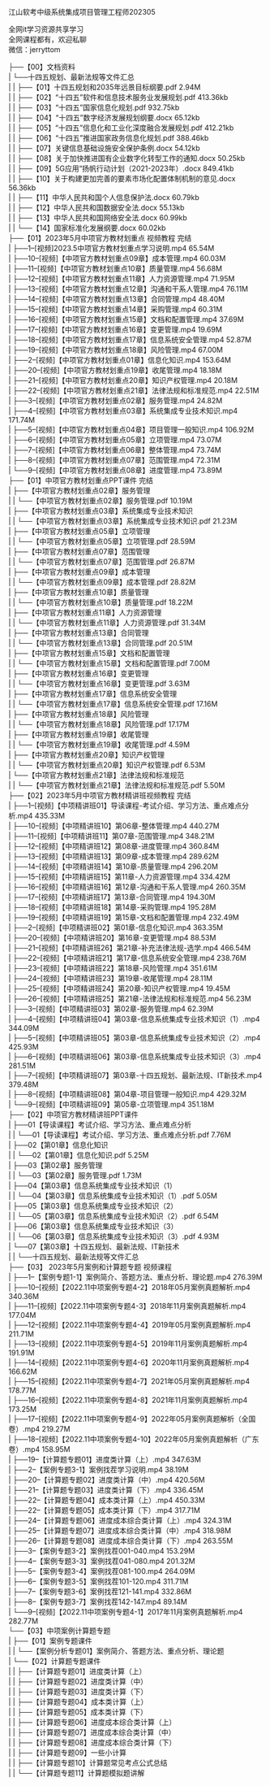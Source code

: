 江山软考中级系统集成项目管理工程师202305

全网it学习资源共享学习<br>全网课程都有，欢迎私聊<br>微信：jerryttom<br>

├──【00】文档资料<br> | └──十四五规划、最新法规等文件汇总<br> | | ├──【01】十四五规划和2035年远景目标纲要.pdf 2.94M<br> | | ├──【02】“十四五”软件和信息技术服务业发展规划.pdf 413.36kb<br> | | ├──【03】“十四五”国家信息化规划.pdf 932.75kb<br> | | ├──【04】“十四五”数字经济发展规划纲要.docx 65.12kb<br> | | ├──【05】“十四五”信息化和工业化深度融合发展规划.pdf 412.21kb<br> | | ├──【06】“十四五”推进国家政务信息化规划.pdf 388.46kb<br> | | ├──【07】关键信息基础设施安全保护条例.docx 54.12kb<br> | | ├──【08】关于加快推进国有企业数字化转型工作的通知.docx 50.25kb<br> | | ├──【09】5G应用“扬帆行动计划（2021-2023年）.docx 849.41kb<br> | | ├──【10】关于构建更加完善的要素市场化配置体制机制的意见.docx 56.36kb<br> | | ├──【11】中华人民共和国个人信息保护法.docx 60.79kb<br> | | ├──【12】中华人民共和国数据安全法.docx 55.13kb<br> | | ├──【13】中华人民共和国网络安全法.docx 60.99kb<br> | | └──【14】国家标准化发展纲要.docx 60.02kb<br> ├──【01】2023年5月中项官方教材划重点 视频教程 完结<br> | ├──1–[视频]2023.5中项官方教材划重点学习说明.mp4 65.54M<br> | ├──10–[视频]【中项官方教材划重点09章】成本管理.mp4 60.03M<br> | ├──11–[视频]【中项官方教材划重点10章】质量管理.mp4 56.68M<br> | ├──12–[视频]【中项官方教材划重点11章】人力资源管理.mp4 71.95M<br> | ├──13–[视频]【中项官方教材划重点12章】沟通和干系人管理.mp4 76.11M<br> | ├──14–[视频]【中项官方教材划重点13章】合同管理.mp4 48.40M<br> | ├──15–[视频]【中项官方教材划重点14章】采购管理.mp4 60.31M<br> | ├──16–[视频]【中项官方教材划重点15章】文档和配置管理.mp4 37.69M<br> | ├──17–[视频]【中项官方教材划重点16章】变更管理.mp4 19.69M<br> | ├──18–[视频]【中项官方教材划重点17章】信息系统安全管理.mp4 52.87M<br> | ├──19–[视频]【中项官方教材划重点18章】风险管理.mp4 67.00M<br> | ├──2–[视频]【中项官方教材划重点01章】信息化知识.mp4 153.64M<br> | ├──20–[视频]【中项官方教材划重点19章】收尾管理.mp4 18.18M<br> | ├──21–[视频]【中项官方教材划重点20章】知识产权管理.mp4 20.18M<br> | ├──22–[视频]【中项官方教材划重点21章】法律法规和标准规范.mp4 22.51M<br> | ├──3–[视频]【中项官方教材划重点02章】服务管理.mp4 24.82M<br> | ├──4–[视频]【中项官方教材划重点03章】系统集成专业技术知识.mp4 171.74M<br> | ├──5–[视频]【中项官方教材划重点04章】项目管理一般知识.mp4 106.92M<br> | ├──6–[视频]【中项官方教材划重点05章】立项管理.mp4 73.07M<br> | ├──7–[视频]【中项官方教材划重点06章】整体管理.mp4 73.74M<br> | ├──8–[视频]【中项官方教材划重点07章】范围管理.mp4 72.31M<br> | └──9–[视频]【中项官方教材划重点08章】进度管理.mp4 73.89M<br> ├──【01】中项官方教材划重点PPT课件 完结<br> | ├──【中项官方教材划重点02章】服务管理<br> | | └──【中项官方教材划重点02章】服务管理.pdf 10.19M<br> | ├──【中项官方教材划重点03章】系统集成专业技术知识<br> | | └──【中项官方教材划重点03章】系统集成专业技术知识.pdf 21.23M<br> | ├──【中项官方教材划重点05章】立项管理<br> | | └──【中项官方教材划重点05章】立项管理.pdf 28.59M<br> | ├──【中项官方教材划重点07章】范围管理<br> | | └──【中项官方教材划重点07章】范围管理.pdf 26.87M<br> | ├──【中项官方教材划重点09章】成本管理<br> | | └──【中项官方教材划重点09章】成本管理.pdf 28.82M<br> | ├──【中项官方教材划重点10章】质量管理<br> | | └──【中项官方教材划重点10章】质量管理.pdf 18.22M<br> | ├──【中项官方教材划重点11章】人力资源管理<br> | | └──【中项官方教材划重点11章】人力资源管理.pdf 31.34M<br> | ├──【中项官方教材划重点13章】合同管理<br> | | └──【中项官方教材划重点13章】合同管理.pdf 20.51M<br> | ├──【中项官方教材划重点15章】文档和配置管理<br> | | └──【中项官方教材划重点15章】文档和配置管理.pdf 7.00M<br> | ├──【中项官方教材划重点16章】变更管理<br> | | └──【中项官方教材划重点16章】变更管理.pdf 3.63M<br> | ├──【中项官方教材划重点17章】信息系统安全管理<br> | | └──【中项官方教材划重点17章】信息系统安全管理.pdf 17.16M<br> | ├──【中项官方教材划重点18章】风险管理<br> | | └──【中项官方教材划重点18章】风险管理.pdf 17.17M<br> | ├──【中项官方教材划重点19章】收尾管理<br> | | └──【中项官方教材划重点19章】收尾管理.pdf 4.59M<br> | ├──【中项官方教材划重点20章】知识产权管理<br> | | └──【中项官方教材划重点20章】知识产权管理.pdf 6.53M<br> | └──【中项官方教材划重点21章】法律法规和标准规范<br> | | └──【中项官方教材划重点21章】法律法规和标准规范.pdf 5.50M<br> ├──【02】2023年5月中项官方教材精讲班视频教程 完结<br> | ├──1–[视频]【中项精讲班01】导读课程-考试介绍、学习方法、重点难点分析.mp4 435.33M<br> | ├──10–[视频]【中项精讲班10】第06章-整体管理.mp4 440.27M<br> | ├──11–[视频]【中项精讲班11】第07章-范围管理.mp4 348.21M<br> | ├──12–[视频]【中项精讲班12】第08章-进度管理.mp4 360.84M<br> | ├──13–[视频]【中项精讲班13】第09章-成本管理.mp4 289.62M<br> | ├──14–[视频]【中项精讲班14】第10章-质量管理.mp4 296.20M<br> | ├──15–[视频]【中项精讲班15】第11章-人力资源管理.mp4 334.42M<br> | ├──16–[视频]【中项精讲班16】第12章-沟通和干系人管理.mp4 260.35M<br> | ├──17–[视频]【中项精讲班17】第13章-合同管理.mp4 194.30M<br> | ├──18–[视频]【中项精讲班18】第14章-采购管理.mp4 195.28M<br> | ├──19–[视频]【中项精讲班19】第15章-文档和配置管理.mp4 232.49M<br> | ├──2–[视频]【中项精讲班02】第01章-信息化知识.mp4 363.35M<br> | ├──20–[视频]【中项精讲班20】第16章-变更管理.mp4 88.53M<br> | ├──21–[视频]【中项精讲班26】第21章-补充法律法规-选学.mp4 466.54M<br> | ├──22–[视频]【中项精讲班21】第17章-信息系统安全管理.mp4 238.76M<br> | ├──23–[视频]【中项精讲班22】第18章-风险管理.mp4 351.61M<br> | ├──24–[视频]【中项精讲班23】第19章-收尾管理.mp4 28.11M<br> | ├──25–[视频]【中项精讲班24】第20章-知识产权管理.mp4 19.45M<br> | ├──26–[视频]【中项精讲班25】第21章-法律法规和标准规范.mp4 56.23M<br> | ├──3–[视频]【中项精讲班03】第02章-服务管理.mp4 62.39M<br> | ├──4–[视频]【中项精讲班04】第03章-信息系统集成专业技术知识（1）.mp4 344.09M<br> | ├──5–[视频]【中项精讲班05】第03章-信息系统集成专业技术知识（2）.mp4 425.93M<br> | ├──6–[视频]【中项精讲班06】第03章-信息系统集成专业技术知识（3）.mp4 281.51M<br> | ├──7–[视频]【中项精讲班07】第03章-十四五规划、最新法规、IT新技术.mp4 379.48M<br> | ├──8–[视频]【中项精讲班08】第04章-项目管理一般知识.mp4 429.32M<br> | └──9–[视频]【中项精讲班09】第05章-立项管理.mp4 351.18M<br> ├──【02】中项官方教材精讲班PPT课件<br> | ├──01【导读课程】考试介绍、学习方法、重点难点分析<br> | | └──01【导读课程】考试介绍、学习方法、重点难点分析.pdf 7.76M<br> | ├──02【第01章】信息化知识<br> | | └──02【第01章】信息化知识.pdf 5.25M<br> | ├──03【第02章】服务管理<br> | | └──03【第02章】服务管理.pdf 1.73M<br> | ├──04【第03章】信息系统集成专业技术知识（1）<br> | | └──04【第03章】信息系统集成专业技术知识（1）.pdf 5.05M<br> | ├──05【第03章】信息系统集成专业技术知识（2）<br> | | └──05【第03章】信息系统集成专业技术知识（2）.pdf 6.54M<br> | ├──06【第03章】信息系统集成专业技术知识（3）<br> | | └──06【第03章】信息系统集成专业技术知识（3）.pdf 4.93M<br> | └──07【第03章】十四五规划、最新法规、IT新技术<br> | | └──十四五规划、最新法规等文件汇总<br> ├──【03】 2023年5月案例和计算题专题 视频课程<br> | ├──1–【案例专题1-1】案例简介、答题方法、重点分析、理论题.mp4 276.39M<br> | ├──10–[视频]【2022.11中项案例专题4-2】2018年05月案例真题解析.mp4 340.36M<br> | ├──11–[视频]【2022.11中项案例专题4-3】2018年11月案例真题解析.mp4 177.04M<br> | ├──12–[视频]【2022.11中项案例专题4-4】2019年05月案例真题解析.mp4 211.71M<br> | ├──13–[视频]【2022.11中项案例专题4-5】2019年11月案例真题解析.mp4 191.91M<br> | ├──14–[视频]【2022.11中项案例专题4-6】2020年11月案例真题解析.mp4 166.62M<br> | ├──15–[视频]【2022.11中项案例专题4-7】2021年05月案例真题解析.mp4 178.77M<br> | ├──16–[视频]【2022.11中项案例专题4-8】2021年11月案例真题解析.mp4 173.25M<br> | ├──17–[视频]【2022.11中项案例专题4-9】2022年05月案例真题解析（全国卷）.mp4 219.27M<br> | ├──18–[视频]【2022.11中项案例专题4-10】2022年05月案例真题解析（广东卷）.mp4 158.95M<br> | ├──19–【计算题专题01】进度类计算（上）.mp4 347.63M<br> | ├──2–【案例专题3-1】案例找茬学习说明.mp4 38.19M<br> | ├──20–【计算题专题02】进度类计算（中）.mp4 420.56M<br> | ├──21–【计算题专题03】进度类计算（下）.mp4 336.45M<br> | ├──22–【计算题专题04】成本类计算（上）.mp4 450.33M<br> | ├──22–【计算题专题05】成本类计算（下）.mp4 317.71M<br> | ├──24–【计算题专题06】进度成本综合类计算（上）.mp4 324.31M<br> | ├──25–【计算题专题07】进度成本综合类计算（中）.mp4 318.98M<br> | ├──26–【计算题专题08】进度成本综合类计算（下）.mp4 263.55M<br> | ├──3–【案例专题3-2】案例找茬001-040.mp4 153.29M<br> | ├──4–【案例专题3-3】案例找茬041-080.mp4 201.32M<br> | ├──5–【案例专题3-4】案例找茬081-100.mp4 264.09M<br> | ├──6–【案例专题3-5】案例找茬101-120.mp4 311.71M<br> | ├──7–【案例专题3-6】案例找茬121-141.mp4 332.86M<br> | ├──8–【案例专题3-7】案例找茬142-147.mp4 89.14M<br> | └──9–[视频]【2022.11中项案例专题4-1】2017年11月案例真题解析.mp4 282.77M<br> └──【03】中项案例计算题专题<br> | ├──【01】案例专题课件<br> | | └──【案例分析专题01】案例简介、答题方法、重点分析、理论题<br> | └──【02】计算题专题课件<br> | | ├──【计算题专题01】进度类计算（上）<br> | | ├──【计算题专题02】进度类计算（中）<br> | | ├──【计算题专题03】进度类计算（下）<br> | | ├──【计算题专题04】成本类计算（上）<br> | | ├──【计算题专题05】成本类计算（下）<br> | | ├──【计算题专题06】进度成本综合类计算（上）<br> | | ├──【计算题专题07】进度成本综合类计算（中）<br> | | ├──【计算题专题08】进度成本综合类计算（下）<br> | | ├──【计算题专题09】一些小计算<br> | | ├──【计算题专题10】计算题常见考点公式总结<br> | | └──【计算题专题11】计算题模拟题讲解